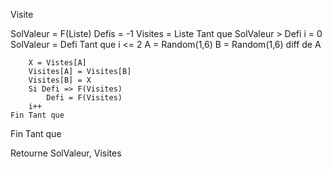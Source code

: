 Visite 

SolValeur = F(Liste)
Defis = -1
Visites = Liste
Tant que SolValeur > Defi
    i = 0
    SolValeur = Defi
    Tant que i <= 2
        A = Random(1,6)
        B = Random(1,6) diff de A

        X = Vistes[A]
        Visites[A] = Visites[B]
        Visites[B] = X
        Si Defi => F(Visites)
            Defi = F(Visites)
        i++
    Fin Tant que
Fin Tant que

Retourne SolValeur, Visites